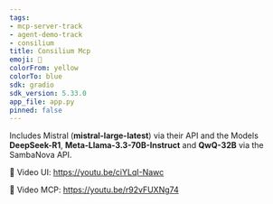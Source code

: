 ```yaml
---
tags:
- mcp-server-track
- agent-demo-track
- consilium
title: Consilium Mcp
emoji: 🏢
colorFrom: yellow
colorTo: blue
sdk: gradio
sdk_version: 5.33.0
app_file: app.py
pinned: false
---
```


Includes Mistral (**mistral-large-latest**) via their API and the Models **DeepSeek-R1**, **Meta-Llama-3.3-70B-Instruct** and **QwQ-32B** via the SambaNova API.


📼 Video UI: https://youtu.be/ciYLqI-Nawc 

📼 Video MCP: https://youtu.be/r92vFUXNg74